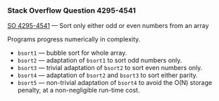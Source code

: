 ### Stack Overflow Question 4295-4541

[SO 4295-4541](https://stackoverflow.com/q/42954541) &mdash;
Sort only either odd or even numbers from an array

Programs progress numerically in complexity.

* `bsort1` — bubble sort for whole array.
* `bsort2` — adaptation of `bsort1` to sort odd numbers only.
* `bsort3` — trivial adaptation of `bsort2` to sort even numbers only.
* `bsort4` — adaptation of `bsort2` and `bsort3` to sort either parity.
* `bsort5` — non-trivial adaptation of `bsort4` to avoid the O(N) storage penalty, at a non-negligible run-time cost.
